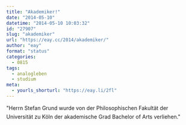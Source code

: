 ```yaml
---
title: "Akademiker!"
date: "2014-05-10"
datetime: "2014-05-10 10:03:32"
id: "27907"
slug: "akademiker"
url: "https://eay.cc/2014/akademiker/"
author: "eay"
format: "status"
categories:
  - 0815
tags:
  - analogleben
  - studium
meta:
  - yourls_shorturl: "https://eay.li/2fl"
---
```


"Herrn Stefan Grund wurde von der Philosophischen Fakultät der Universität zu Köln der akademische Grad Bachelor of Arts verliehen."
